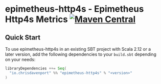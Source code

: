 # epimetheus-http4s - Epimetheus Http4s Metrics  [![Maven Central](https://maven-badges.herokuapp.com/maven-central/io.chrisdavenport/epimetheus-http4s_2.13/badge.svg)](https://maven-badges.herokuapp.com/maven-central/io.chrisdavenport/epimetheus-http4s_2.13)

## Quick Start

To use epimetheus-http4s in an existing SBT project with Scala 2.12 or a later version, add the following dependencies to your
`build.sbt` depending on your needs:

```scala
libraryDependencies ++= Seq(
  "io.chrisdavenport" %% "epimetheus-http4s" % "<version>"
)
```